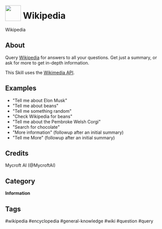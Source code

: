 # <img src='https://rawgithub.com/FortAwesome/Font-Awesome/master/advanced-options/raw-svg/solid/wikipedia-w.svg ' card_color='#22a7f0' width='50' height='50' style='vertical-align:bottom'/> Wikipedia
Wikipedia

## About 
Query [Wikipedia](https://www.wikipedia.org) for answers to all your questions.  Get just a summary, or ask for more to get in-depth information.
 
 This Skill uses the [Wikimedia API](https://en.wikipedia.org/w/api.php). 


## Examples 
* "Tell me about Elon Musk"
* "Tell me about beans"
* "Tell me something random"
* "Check Wikipedia for beans"
* "Tell me about the Pembroke Welsh Corgi"
* "Search for chocolate"
* "More information" (followup after an initial summary)
* "Tell me More" (followup after an initial summary)

## Credits 
Mycroft AI (@MycroftAI)

## Category
**Information**

## Tags
#wikipedia
#encyclopedia
#general-knowledge
#wiki
#question
#query
